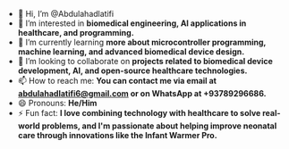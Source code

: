 - 👋 Hi, I’m @Abdulahadlatifi
- 👀 I’m interested in **biomedical engineering, AI applications in healthcare, and programming.**
- 🌱 I’m currently learning **more about microcontroller programming, machine learning, and advanced biomedical device design.**
- 💞️ I’m looking to collaborate on **projects related to biomedical device development, AI, and open-source healthcare technologies.**
- 📫 How to reach me: **You can contact me via email at abdulahadlatifi6@gmail.com or on WhatsApp at +93789296686.**
- 😄 Pronouns: **He/Him**
- ⚡ Fun fact: **I love combining technology with healthcare to solve real-world problems, and I'm passionate about helping improve neonatal care through innovations like the Infant Warmer Pro.**
